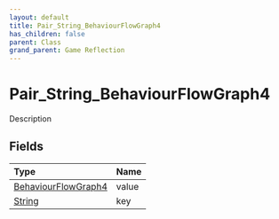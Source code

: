 ```yaml
---
layout: default
title: Pair_String_BehaviourFlowGraph4
has_children: false
parent: Class
grand_parent: Game Reflection
---
```

# Pair_String_BehaviourFlowGraph4
Description 

## Fields

| Type | Name |
|:----------|:--------------|
| [BehaviourFlowGraph4](/riftbreaker-wiki/docs/game-reflection/components/behaviour_flow_graph4/) | value |
| [String](/riftbreaker-wiki/docs/game-reflection/components/string/) | key |

